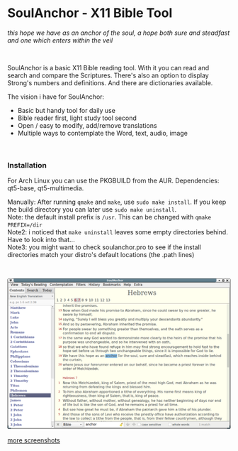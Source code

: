# SoulAnchor - X11 Bible Tool

*this hope we have as an anchor of the soul, a hope both sure and steadfast and one which enters within the veil*

&nbsp;

SoulAnchor is a basic X11 Bible reading tool. With it you can read and search and compare the Scriptures.
There's also an option to display Strong's numbers and definitions. And there are dictionaries available.

The vision i have for SoulAnchor:
* Basic but handy tool for daily use
* Bible reader first, light study tool second
* Open / easy to modify, add/remove translations
* Multiple ways to contemplate the Word, text, audio, image

&nbsp;

### Installation

For Arch Linux you can use the PKGBUILD from the AUR.
Dependencies: qt5-base, qt5-multimedia.

Manually: After running `qmake` and `make`, use `sudo make install`. If you keep the build directory you can later use `sudo make uninstall`.  
Note: the default install prefix is `/usr`. This can be changed with `qmake PREFIX=/dir`  
Note2: i noticed that `make uninstall` leaves some empty directories behind. Have to look into that...  
Note3: you might want to check soulanchor.pro to see if the install directories match your distro's default locations (the .path lines)  

&nbsp;

![soulanchor](data/img/soulanchor.png?raw=true)

[more screenshots](https://www.dropbox.com/sh/jhuutnchr7pxru3/AAA7rtTic8LdeUFTKEtsW2hPa?dl=0)


